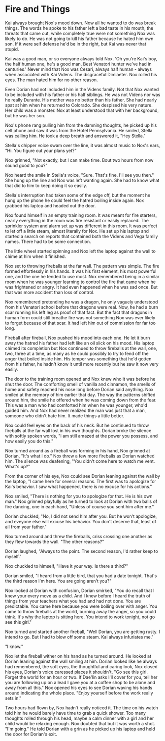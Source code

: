 # Fire and Things

Kai always brought Nox's mood down.  Now all he wanted to do was break things.  The words he spoke to his father left a bad taste in his mouth, the threats that came out, while completely true were not something Nox was likely to do.  He was not going to kill his father because he hated him own son.  If it were self defense he'd be in the right, but Kai was never that stupid.  

Kai was a good man, or so everyone always told Nox.  'Oh you're Kai's boy, the half human one, he's a good man.  Best Venatori hunter we've had in centuries.'  Never mind that Nox was Cesari, always half human - always when associated with Kai Videns.  The disgraceful Dimiaeter.  Nox rolled his eyes.  The man hated him for no other reason.

Even Dorian had not included him in the Videns family.  Not that Nox wanted to be included with his father or his half siblings.  He was not Videns nor was he really Durante.  His mother was no better than his father.  She had nearly spat at him when he returned to Colorado.  She despised his very nature.  Her child was a monster.  Nox at least understood that with her background, but he was her son.

Nox's phone rang pulling him from the damning thoughts, he picked up his cell phone and saw it was from the Hotel Pennsylvania.  He smiled, Stella was calling him.  He took a deep breath and answered it, "Hey Stella."

Stella's chipper voice swam over the line, it was almost music to Nox's ears, "Hi.  You figure out your plans yet?"

Nox grinned, "Not exactly, but I can make time.  Bout two hours from now sound good to you?"

Nox heard the smile in Stella's voice, "Sure.  That's fine.  I'll see you then."  She hung up the line and Nox was left wanting again.  She had to know what that did to him to keep doing it so easily.

Stella's interruption had taken some of the edge off, but the moment he hung up the phone he could feel the hatred boiling inside again.  Nox grabbed his laptop and headed out the door.  

Nox found himself in an empty training room.  It was meant for fire starters, nearly everything in the room was fire resistant or easily replaced.  The sprinkler system and alarm set up was different in this room.  It was perfect to let off a little steam, almost literally for Nox.  He set up his laptop and started a search on reports that contained both the Videns and Vega family names. There had to be some connection. 

The little wheel started spinning and Nox left the laptop against the wall to chime at him when it finished.

Nox set to throwing fireballs at the far wall.  The pattern was simple.  The fire formed effortlessly in his hands.  It was his first element, his most powerful one, and the one he tended to use most.  Nox remembered being in a similar room when he was younger learning to control the fire that came when he was frightened or angry.  It had even happened when he was sad once.  But that was more accident than loss of control.  

Nox remembered pretending he was a dragon, he only vaguely understood from his Venatori school before that dragons were real.  Now, he had a burn scar running his left leg as proof of that fact.  But the fact that dragons in human form could still breathe fire was not something Nox was ever likely to forget because of that scar.  It had left him out of commission for far too long.

Fireball after fireball, Nox pushed his mood into each one.  He let it burn away the hatred his father had left like an oil slick on his mood.  His laptop chimed its completion but Nox continued to throw fireballs at the wall, one, two, three at a time, as many as he could possibly to try to fend off the anger that boiled inside him.  His temper was something that he'd gotten from his father, he hadn't know it until more recently but he saw it now very easily.

The door to the training room opened and Nox knew who it was before he shut the door.  The comforting smell of vanilla and cinnamon, the smells of home and safety reached his nose long before Dorian said anything.  Nox smiled at the memory of him earlier that day.  The way the patterns shifted around him, the smile he offered when he was coming down from the fear.  This was a man who had comforted him when he was younger, who'd guided him.  And Nox had never realized the man was just that a man, someone who didn't hate him.  It made things a little better.

Nox could feel eyes on the back of his neck.  But he continued to throw fireballs at the far wall lost in his own thoughts.  Dorian broke the silence with softly spoken words, "I am still amazed at the power you possess, and how easily you do this."

Nox turned around as a fireball was forming in his hand, Nox grinned at Dorian, "It's what I do."  Nox threw a few more fireballs as Dorian watched him.  The silence was deafening, "You didn't come here to watch me vent.  What's up?"

From the corner of his eye, Nox could see Dorian leaning against the wall by the laptop, "I came here for several reasons.  The first was to apologize for Kai's behavior.  I saw what happened, there is no excuse for his actions."

Nox smiled, "There is nothing for you to apologize for that.  He is his own man."  Nox grinned playfully as he turned to look at Dorian with two balls of fire dancing, one in each hand, "Unless of course you sent him after me."

Dorian chuckled, "No, I did not send him after you.  But he won't apologize, and eveyone else will excuse his behavior.  You don't deserve that, least of all from your father."

Nox turned around and threw the fireballs, criss crossing one another as they flew towards the wall. "The other reasons?"

Dorian laughed, "Always to the point.  The second reason, I'd rather keep to myself."  

Nox chuckled to himself, "Have it your way.  Is there a third?"

Dorian smiled, "I heard from a little bird, that you had a date tonight.  That's the third reason I'm here.  You are going aren't you?"

Nox looked at Dorian with confusion, Dorian smirked, "You do recall that I knew your every move as a child.  And I knew before I heard the truth of things from your teachers what you had and had not done.  You are predictable.  You came here because you were boiling over with anger.  You came to throw fireballs at the world, burning away the anger, so you could think.  It's why the laptop is sitting here.  You intend to work tonight, not go see this girl."

Nox turned and started another fireball, "Well Dorian, you are getting rusty.  I intend to go.  But I had to blow off some steam.  Kai always infuriates me."

"I know."

Nox let the fireball wither on his hand as he turned around.  He looked at Dorian leaning against the wall smiling at him. Dorian looked like he always had remembered, the soft eyes, the thoughtful and caring look, Nox closed his eyes, Dorian's voice caressed places it shouldn't, "Go see this girl.  Forget the world for an hour or two.  If Dae'lin asks I'll cover for you, tell her you are following up on a lead I gave you at a coffee shop to be alone and away from all this."  Nox opened his eyes to see Dorian waving his hands around indicating the whole place.  "Enjoy yourself before the work really sets in."

Two hours had flown by, Nox hadn't really noticed it.  The time on his watch told him he would barely have time to grab a quick shower.  Too many thoughts rolled through his head, maybe a calm dinner with a girl and her child would be relaxing enough.  Nox doubted that but it was worth a shot. "I'm going."  He told Dorian with a grin as he picked up his laptop and held the door for Dorian's exit.